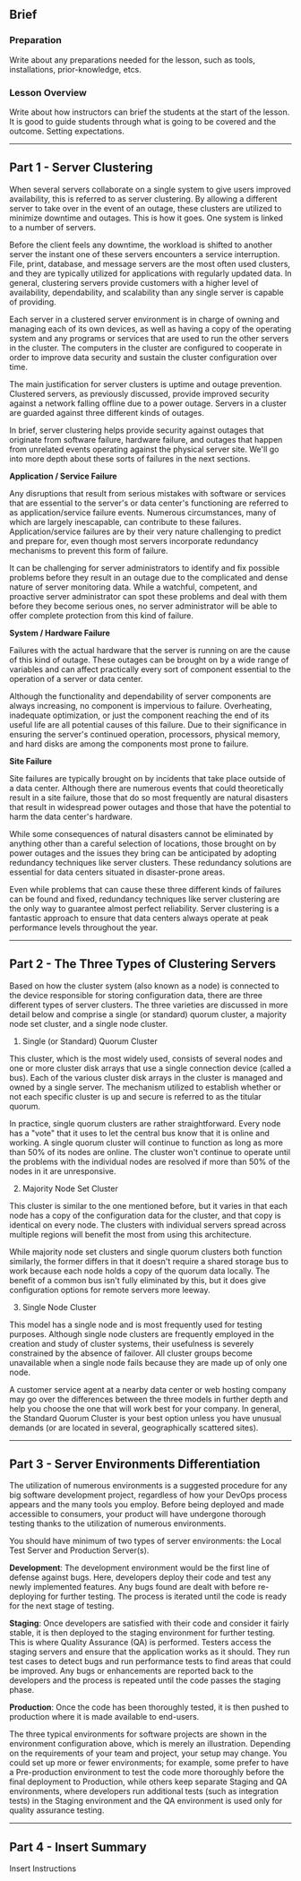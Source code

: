 ## Brief

### Preparation

Write about any preparations needed for the lesson, such as tools, installations, prior-knowledge, etcs.

### Lesson Overview

Write about how instructors can brief the students at the start of the lesson. It is good to guide students through what is going to be covered and the outcome. Setting expectations.

---

## Part 1 - Server Clustering

When several servers collaborate on a single system to give users improved availability, this is referred to as server clustering. By allowing a different server to take over in the event of an outage, these clusters are utilized to minimize downtime and outages. This is how it goes. One system is linked to a number of servers.

Before the client feels any downtime, the workload is shifted to another server the instant one of these servers encounters a service interruption. File, print, database, and message servers are the most often used clusters, and they are typically utilized for applications with regularly updated data. In general, clustering servers provide customers with a higher level of availability, dependability, and scalability than any single server is capable of providing.

Each server in a clustered server environment is in charge of owning and managing each of its own devices, as well as having a copy of the operating system and any programs or services that are used to run the other servers in the cluster. The computers in the cluster are configured to cooperate in order to improve data security and sustain the cluster configuration over time.


The main justification for server clusters is uptime and outage prevention. Clustered servers, as previously discussed, provide improved security against a network falling offline due to a power outage. Servers in a cluster are guarded against three different kinds of outages.

In brief, server clustering helps provide security against outages that originate from software failure, hardware failure, and outages that happen from unrelated events operating against the physical server site. We'll go into more depth about these sorts of failures in the next sections.


**Application / Service Failure**

Any disruptions that result from serious mistakes with software or services that are essential to the server's or data center's functioning are referred to as application/service failure events. Numerous circumstances, many of which are largely inescapable, can contribute to these failures. Application/service failures are by their very nature challenging to predict and prepare for, even though most servers incorporate redundancy mechanisms to prevent this form of failure.

It can be challenging for server administrators to identify and fix possible problems before they result in an outage due to the complicated and dense nature of server monitoring data. While a watchful, competent, and proactive server administrator can spot these problems and deal with them before they become serious ones, no server administrator will be able to offer complete protection from this kind of failure.


**System / Hardware Failure**

Failures with the actual hardware that the server is running on are the cause of this kind of outage. These outages can be brought on by a wide range of variables and can affect practically every sort of component essential to the operation of a server or data center.

Although the functionality and dependability of server components are always increasing, no component is impervious to failure. Overheating, inadequate optimization, or just the component reaching the end of its useful life are all potential causes of this failure. Due to their significance in ensuring the server's continued operation, processors, physical memory, and hard disks are among the components most prone to failure.

**Site Failure**

Site failures are typically brought on by incidents that take place outside of a data center. Although there are numerous events that could theoretically result in a site failure, those that do so most frequently are natural disasters that result in widespread power outages and those that have the potential to harm the data center's hardware.

While some consequences of natural disasters cannot be eliminated by anything other than a careful selection of locations, those brought on by power outages and the issues they bring can be anticipated by adopting redundancy techniques like server clusters. These redundancy solutions are essential for data centers situated in disaster-prone areas.

Even while problems that can cause these three different kinds of failures can be found and fixed, redundancy techniques like server clustering are the only way to guarantee almost perfect reliability. Server clustering is a fantastic approach to ensure that data centers always operate at peak performance levels throughout the year.


---


## Part 2 - The Three Types of Clustering Servers

Based on how the cluster system (also known as a node) is connected to the device responsible for storing configuration data, there are three different types of server clusters. The three varieties are discussed in more detail below and comprise a single (or standard) quorum cluster, a majority node set cluster, and a single node cluster.


1. Single (or Standard) Quorum Cluster

This cluster, which is the most widely used, consists of several nodes and one or more cluster disk arrays that use a single connection device (called a bus). Each of the various cluster disk arrays in the cluster is managed and owned by a single server. The mechanism utilized to establish whether or not each specific cluster is up and secure is referred to as the titular quorum.

In practice, single quorum clusters are rather straightforward. Every node has a "vote" that it uses to let the central bus know that it is online and working. A single quorum cluster will continue to function as long as more than 50% of its nodes are online. The cluster won't continue to operate until the problems with the individual nodes are resolved if more than 50% of the nodes in it are unresponsive.


2. Majority Node Set Cluster 

This cluster is similar to the one mentioned before, but it varies in that each node has a copy of the configuration data for the cluster, and that copy is identical on every node. The clusters with individual servers spread across multiple regions will benefit the most from using this architecture.

While majority node set clusters and single quorum clusters both function similarly, the former differs in that it doesn't require a shared storage bus to work because each node holds a copy of the quorum data locally. The benefit of a common bus isn't fully eliminated by this, but it does give configuration options for remote servers more leeway.

3. Single Node Cluster

This model has a single node and is most frequently used for testing purposes. Although single node clusters are frequently employed in the creation and study of cluster systems, their usefulness is severely constrained by the absence of failover. All cluster groups become unavailable when a single node fails because they are made up of only one node.

A customer service agent at a nearby data center or web hosting company may go over the differences between the three models in further depth and help you choose the one that will work best for your company. In general, the Standard Quorum Cluster is your best option unless you have unusual demands (or are located in several, geographically scattered sites).

---

## Part 3 - Server Environments Differentiation

The utilization of numerous environments is a suggested procedure for any big software development project, regardless of how your DevOps process appears and the many tools you employ. Before being deployed and made accessible to consumers, your product will have undergone thorough testing thanks to the utilization of numerous environments.

You should have minimum of two types of server environments: the Local Test Server and Production Server(s).


**Development**: The development environment would be the first line of defense against bugs. Here, developers deploy their code and test any newly implemented features. Any bugs found are dealt with before re-deploying for further testing. The process is iterated until the code is ready for the next stage of testing.


**Staging**: Once developers are satisfied with their code and consider it fairly stable, it is then deployed to the staging environment for further testing. This is where Quality Assurance (QA) is performed. Testers access the staging servers and ensure that the application works as it should. They run test cases to detect bugs and run performance tests to find areas that could be improved. Any bugs or enhancements are reported back to the developers and the process is repeated until the code passes the staging phase.


**Production**: Once the code has been thoroughly tested, it is then pushed to production where it is made available to end-users.


The three typical environments for software projects are shown in the environment configuration above, which is merely an illustration. Depending on the requirements of your team and project, your setup may change. You could set up more or fewer environments; for example, some prefer to have a Pre-production environment to test the code more thoroughly before the final deployment to Production, while others keep separate Staging and QA environments, where developers run additional tests (such as integration tests) in the Staging environment and the QA environment is used only for quality assurance testing.

---

## Part 4 - Insert Summary

Insert Instructions
